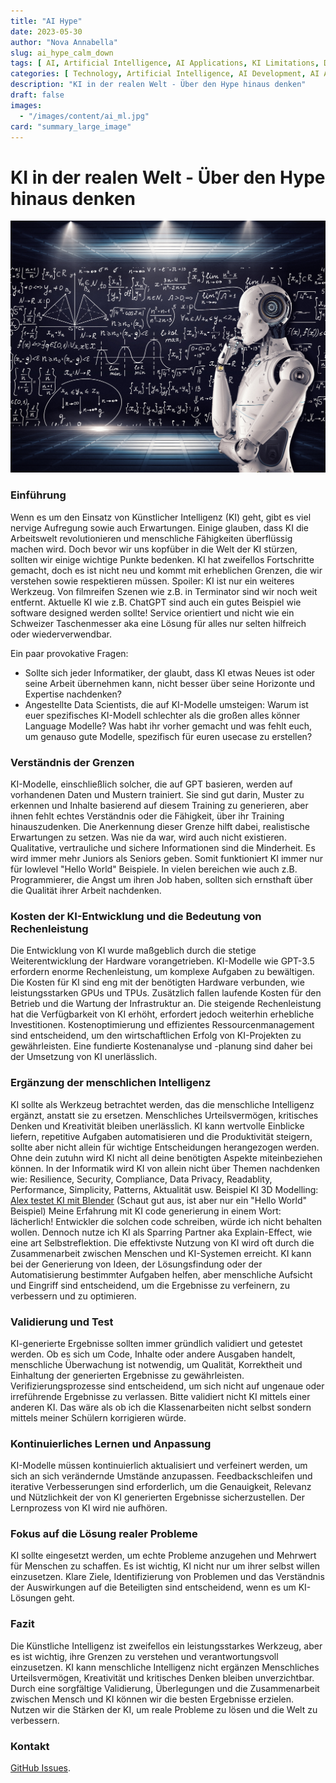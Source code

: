 ```yaml
---
title: "AI Hype"
date: 2023-05-30
author: "Nova Annabella"
slug: ai_hype_calm_down
tags: [ AI, Artificial Intelligence, AI Applications, KI Limitations, Development, Validation, Collaboration, Continuous Learning, Problem Solving ]
categories: [ Technology, Artificial Intelligence, AI Development, AI Applications ]
description: "KI in der realen Welt - Über den Hype hinaus denken"
draft: false
images:
  - "/images/content/ai_ml.jpg"
card: "summary_large_image"
---
```


# KI in der realen Welt - Über den Hype hinaus denken

[![ai_ml](/images/content/ai_ml.jpg)](https://en.wikipedia.org/wiki/Weak_artificial_intelligence)

### Einführung

Wenn es um den Einsatz von Künstlicher Intelligenz (KI) geht, gibt es viel nervige Aufregung sowie auch Erwartungen.
Einige glauben, dass KI die Arbeitswelt revolutionieren und menschliche Fähigkeiten überflüssig machen wird. Doch bevor
wir uns kopfüber in die Welt der KI stürzen, sollten wir einige wichtige Punkte bedenken. KI hat zweifellos Fortschritte
gemacht, doch es ist nicht neu und kommt mit erheblichen Grenzen, die wir verstehen sowie respektieren müssen.
Spoiler: KI ist nur ein weiteres Werkzeug. Von filmreifen Szenen wie z.B. in Terminator sind wir noch weit entfernt.
Aktuelle KI wie z.B. ChatGPT sind auch ein gutes Beispiel wie software designed werden sollte! Service orientiert und
nicht wie ein Schweizer Taschenmesser aka eine Lösung für alles nur selten hilfreich oder wiederverwendbar.

Ein paar provokative Fragen:

* Sollte sich jeder Informatiker, der glaubt, dass KI etwas Neues ist oder seine Arbeit übernehmen kann, nicht
  besser über seine Horizonte und Expertise nachdenken?
* Angestellte Data Scientists, die auf KI-Modelle
  umsteigen: Warum ist euer spezifisches KI-Modell schlechter als die großen alles könner Language Modelle? Was habt ihr
  vorher gemacht und was fehlt euch, um genauso gute Modelle, spezifisch für euren usecase zu erstellen?

### Verständnis der Grenzen

KI-Modelle, einschließlich solcher, die auf GPT basieren, werden auf vorhandenen Daten und Mustern trainiert. Sie sind
gut darin, Muster zu erkennen und Inhalte basierend auf diesem Training zu generieren, aber ihnen fehlt echtes
Verständnis oder die Fähigkeit, über ihr Training hinauszudenken. Die Anerkennung dieser Grenze hilft dabei,
realistische Erwartungen zu setzen. Was nie da war, wird auch nicht existieren. Qualitative, vertrauliche und sichere
Informationen sind die Minderheit. Es wird immer mehr Juniors als Seniors geben. Somit funktioniert KI immer nur für
lowlevel "Hello World" Beispiele. In vielen bereichen wie auch z.B. Programmierer, die Angst um ihren Job haben, sollten
sich ernsthaft über die Qualität ihrer Arbeit nachdenken.

### Kosten der KI-Entwicklung und die Bedeutung von Rechenleistung

Die Entwicklung von KI wurde maßgeblich durch die stetige Weiterentwicklung der Hardware vorangetrieben. KI-Modelle wie
GPT-3.5 erfordern enorme Rechenleistung, um komplexe Aufgaben zu bewältigen. Die Kosten für KI sind eng mit der
benötigten Hardware verbunden, wie leistungsstarken GPUs und TPUs. Zusätzlich fallen laufende Kosten für den Betrieb und
die Wartung der Infrastruktur an. Die steigende Rechenleistung hat die Verfügbarkeit von KI erhöht, erfordert jedoch
weiterhin erhebliche Investitionen. Kostenoptimierung und effizientes Ressourcenmanagement sind entscheidend, um den
wirtschaftlichen Erfolg von KI-Projekten zu gewährleisten. Eine fundierte Kostenanalyse und -planung sind daher bei der
Umsetzung von KI unerlässlich.

### Ergänzung der menschlichen Intelligenz

KI sollte als Werkzeug betrachtet werden, das die menschliche Intelligenz ergänzt, anstatt sie zu ersetzen. Menschliches
Urteilsvermögen, kritisches Denken und Kreativität bleiben unerlässlich. KI kann wertvolle Einblicke liefern, repetitive
Aufgaben automatisieren und die Produktivität steigern, sollte aber nicht allein für wichtige Entscheidungen
herangezogen werden. Ohne dein zutuhn wird KI nicht all deine benötigten Aspekte miteinbeziehen können.
In der Informatik wird KI von allein nicht über Themen nachdenken wie: Resilience, Security, Compliance, Data Privacy,
Readablity, Performance, Simplicity, Patterns, Aktualität usw.
Beispiel KI 3D Modelling: [Alex testet KI mit Blender](https://www.youtube.com/watch?v=x60zHw_z4NM&t=460s) (Schaut gut
aus, ist aber nur ein "Hello World" Beispiel)
Meine Erfahrung mit KI code generierung in einem Wort: lächerlich! Entwickler die solchen code schreiben, würde ich
nicht behalten wollen. Dennoch nutze ich KI als Sparring Partner aka Explain-Effect, wie eine art Selbstreflektion.
Die effektivste Nutzung von KI wird oft durch die Zusammenarbeit zwischen Menschen und KI-Systemen erreicht. KI kann bei
der Generierung von Ideen, der Lösungsfindung oder der Automatisierung bestimmter Aufgaben helfen, aber menschliche
Aufsicht und Eingriff sind entscheidend, um die Ergebnisse zu verfeinern, zu verbessern und zu optimieren.

### Validierung und Test

KI-generierte Ergebnisse sollten immer gründlich validiert und getestet werden. Ob es sich um Code, Inhalte oder andere
Ausgaben handelt, menschliche Überwachung ist notwendig, um Qualität, Korrektheit und Einhaltung der generierten
Ergebnisse zu gewährleisten. Verifizierungsprozesse sind entscheidend, um sich nicht auf ungenaue oder irreführende
Ergebnisse zu verlassen. Bitte validiert nicht KI mittels einer anderen KI. Das wäre als ob ich die Klassenarbeiten
nicht selbst sondern mittels meiner Schülern korrigieren würde.

### Kontinuierliches Lernen und Anpassung

KI-Modelle müssen kontinuierlich aktualisiert und verfeinert werden, um sich an sich verändernde Umstände anzupassen.
Feedbackschleifen und iterative Verbesserungen sind erforderlich, um die Genauigkeit, Relevanz und Nützlichkeit der von
KI generierten Ergebnisse sicherzustellen. Der Lernprozess von KI wird nie aufhören.

### Fokus auf die Lösung realer Probleme

KI sollte eingesetzt werden, um echte Probleme anzugehen und Mehrwert für Menschen zu schaffen. Es ist wichtig, KI nicht
nur um ihrer selbst willen einzusetzen. Klare Ziele, Identifizierung von Problemen und das Verständnis der Auswirkungen
auf die Beteiligten sind entscheidend, wenn es um KI-Lösungen geht.

### Fazit

Die Künstliche Intelligenz ist zweifellos ein leistungsstarkes Werkzeug, aber es ist wichtig, ihre Grenzen zu verstehen
und verantwortungsvoll einzusetzen. KI kann menschliche Intelligenz nicht ergänzen Menschliches Urteilsvermögen,
Kreativität und kritisches Denken bleiben unverzichtbar. Durch eine sorgfältige
Validierung, Überlegungen und die Zusammenarbeit zwischen Mensch und KI können wir die besten Ergebnisse
erzielen. Nutzen wir die Stärken der KI, um reale Probleme zu lösen und die Welt zu verbessern.

### Kontakt

[GitHub Issues](https://github.com/NovaAnnabella/the_unspoken/issues/new/choose).
